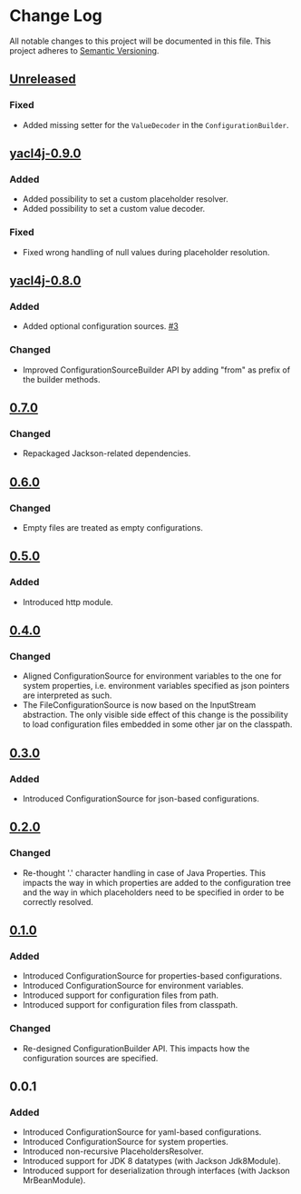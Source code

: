 # Change Log
All notable changes to this project will be documented in this file. This project adheres to [Semantic Versioning](http://semver.org/).

## [Unreleased](https://github.com/fabriziocucci/yacl4j/compare/yacl4j-0.9.0...HEAD)
### Fixed
- Added missing setter for the `ValueDecoder` in the `ConfigurationBuilder`.

## [yacl4j-0.9.0](https://github.com/fabriziocucci/yacl4j/compare/yacl4j-0.8.0...yacl4j-0.9.0)
### Added
- Added possibility to set a custom placeholder resolver.
- Added possibility to set a custom value decoder.
### Fixed
- Fixed wrong handling of null values during placeholder resolution.

## [yacl4j-0.8.0](https://github.com/fabriziocucci/yacl4j/compare/yacl4j-0.7.0...yacl4j-0.8.0)
### Added
- Added optional configuration sources. [\#3](https://github.com/fabriziocucci/yacl4j/issues/3)
### Changed
- Improved ConfigurationSourceBuilder API by adding "from" as prefix of the builder methods.

## [0.7.0](https://github.com/fabriziocucci/yacl4j/compare/yacl4j-0.6.0...yacl4j-0.7.0)
### Changed
- Repackaged Jackson-related dependencies.

## [0.6.0](https://github.com/fabriziocucci/yacl4j/compare/yacl4j-0.5.0...yacl4j-0.6.0)
### Changed
- Empty files are treated as empty configurations.

## [0.5.0](https://github.com/fabriziocucci/yacl4j/compare/yacl4j-0.4.0...yacl4j-0.5.0)
### Added
- Introduced http module.

## [0.4.0](https://github.com/fabriziocucci/yacl4j/compare/yacl4j-0.3.0...yacl4j-0.4.0)
### Changed
- Aligned ConfigurationSource for environment variables to the one for system properties, i.e. environment variables specified as json pointers are interpreted as such. 
- The FileConfigurationSource is now based on the InputStream abstraction. The only visible side effect of this change is the possibility to load configuration files embedded in some other jar on the classpath.

## [0.3.0](https://github.com/fabriziocucci/yacl4j/compare/yacl4j-0.2.0...yacl4j-0.3.0)
### Added
- Introduced ConfigurationSource for json-based configurations.

## [0.2.0](https://github.com/fabriziocucci/yacl4j/compare/yacl4j-0.1.0...yacl4j-0.2.0)
### Changed
- Re-thought '.' character handling in case of Java Properties. This impacts the way in which properties are added to the configuration tree and the way in which placeholders need to be specified in order to be correctly resolved.

## [0.1.0](https://github.com/fabriziocucci/yacl4j/compare/yacl4j-0.0.1...yacl4j-0.1.0)
### Added
- Introduced ConfigurationSource for properties-based configurations.
- Introduced ConfigurationSource for environment variables.
- Introduced support for configuration files from path.
- Introduced support for configuration files from classpath.
### Changed
- Re-designed ConfigurationBuilder API. This impacts how the configuration sources are specified.

## 0.0.1
### Added
- Introduced ConfigurationSource for yaml-based configurations.
- Introduced ConfigurationSource for system properties.
- Introduced non-recursive PlaceholdersResolver.
- Introduced support for JDK 8 datatypes (with Jackson Jdk8Module).
- Introduced support for deserialization through interfaces (with Jackson MrBeanModule).
